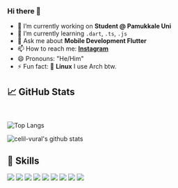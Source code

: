 
### Hi there 👋

- 🔭 I’m currently working on **Student @ Pamukkale Uni**
- 🌱 I’m currently learning `.dart`, `.ts`, `.js`
- 💬 Ask me about **Mobile Development Flutter**
- 📫 How to reach me: **[Instagram](https://instagram.com/celilvural__)**
- 😄 Pronouns: "He/Him"
- ⚡ Fun fact: :penguin: **Linux** I use Arch btw.

## &#x1f4c8; GitHub Stats
<br/>

![Top Langs](https://github-readme-stats.vercel.app/api/top-langs/?username=celil-vural&layout=compact&hide=css,html)

![celil-vural's github stats](https://github-readme-stats.vercel.app/api?username=celil-vural&count_private=true&show_icons=true&theme=onedark)

## 💼 Skills

![](https://img.shields.io/badge/code-javascript-green?style=flat&logo=JavaScript&logoColor=white&color=4AB197)
![](https://img.shields.io/badge/code-java-green?style=flat&logo=Java&logoColor=white&color=4AB197)
![](https://img.shields.io/badge/framework-nodeJS-green?style=flat&logo=NodeJs&logoColor=white&color=4AB197)
![](https://img.shields.io/badge/framework-reactJS-green?style=flat&logo=ReactJs&logoColor=white&color=4AB197)
![](https://img.shields.io/badge/framework-react%20native-green)
![](https://img.shields.io/badge/framework-spring-green)
![](https://img.shields.io/badge/tools-firebase-green)
![](https://img.shields.io/badge/tools-mongoDB-green)
![](https://img.shields.io/badge/tools-postman-green)
